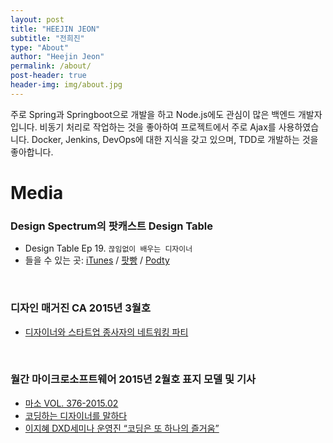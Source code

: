 ```yaml
---
layout: post
title: "HEEJIN JEON"
subtitle: "전희진"
type: "About"
author: "Heejin Jeon"
permalink: /about/
post-header: true
header-img: img/about.jpg
---
```


주로 Spring과 Springboot으로 개발을 하고 Node.js에도 관심이 많은 백엔드 개발자입니다. 비동기 처리로 작업하는 것을 좋아하여 프로젝트에서 주로 Ajax를 사용하였습니다. Docker, Jenkins, DevOps에 대한 지식을 갖고 있으며, TDD로 개발하는 것을 좋아합니다. 

# Media
### Design Spectrum의 팟캐스트 Design Table

- Design Table Ep 19. `끊임없이 배우는 디자이너`
- 들을 수 있는 곳: [iTunes](http://itun.es/kr/i6TOib.c) / [팟빵](http://www.podbbang.com/ch/13590) / [Podty](https://www.podty.me/cast/174282)

<br />

### 디자인 매거진 CA 2015년 3월호

- [디자이너와 스타트업 종사자의 네트워킹 파티](http://cakorea.com/archives/2779)

<br />

### 월간 마이크로소프트웨어 2015년 2월호 표지 모델 및 기사

- [마소 VOL. 376-2015.02](https://www.imaso.co.kr/archives/458)
- [코딩하는 디자이너를 말하다](http://14.49.34.137/?p=3216)
- [이지혜 DXD세미나 운영진 “코딩은 또 하나의 즐거움”](http://14.49.34.137/?p=3207)

<br />

